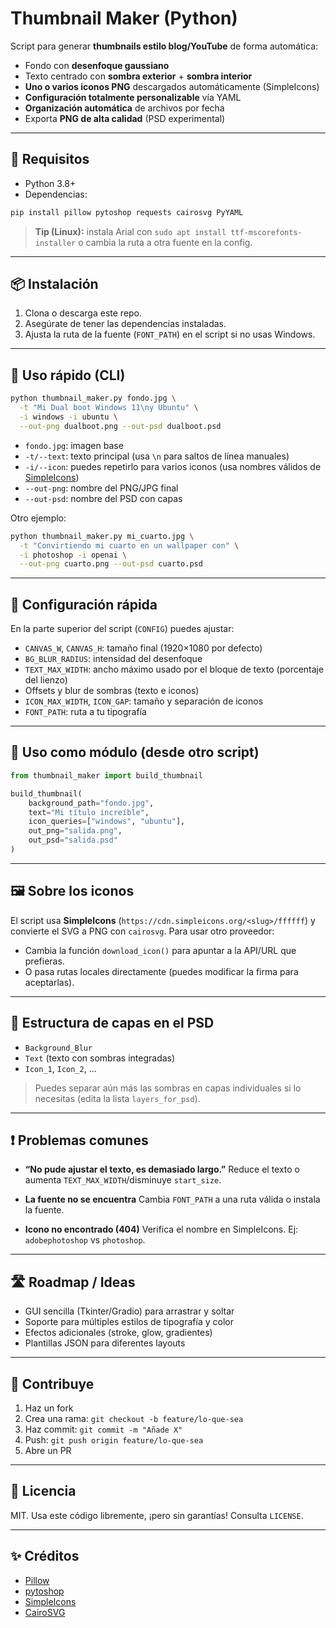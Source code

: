 # Thumbnail Maker (Python)

Script para generar **thumbnails estilo blog/YouTube** de forma automática:

- Fondo con **desenfoque gaussiano**
- Texto centrado con **sombra exterior** + **sombra interior**
- **Uno o varios iconos PNG** descargados automáticamente (SimpleIcons)
- **Configuración totalmente personalizable** vía YAML
- **Organización automática** de archivos por fecha
- Exporta **PNG de alta calidad** (PSD experimental)

---

## 🚀 Requisitos

- Python 3.8+
- Dependencias:

```bash
pip install pillow pytoshop requests cairosvg PyYAML
```

> **Tip (Linux):** instala Arial con `sudo apt install ttf-mscorefonts-installer` o cambia la ruta a otra fuente en la config.

---

## 📦 Instalación

1. Clona o descarga este repo.
2. Asegúrate de tener las dependencias instaladas.
3. Ajusta la ruta de la fuente (`FONT_PATH`) en el script si no usas Windows.

---

## 🧰 Uso rápido (CLI)

```bash
python thumbnail_maker.py fondo.jpg \
  -t "Mi Dual boot Windows 11\ny Ubuntu" \
  -i windows -i ubuntu \
  --out-png dualboot.png --out-psd dualboot.psd
```

* `fondo.jpg`: imagen base
* `-t/--text`: texto principal (usa `\n` para saltos de línea manuales)
* `-i/--icon`: puedes repetirlo para varios iconos (usa nombres válidos de [SimpleIcons](https://simpleicons.org))
* `--out-png`: nombre del PNG/JPG final
* `--out-psd`: nombre del PSD con capas

Otro ejemplo:

```bash
python thumbnail_maker.py mi_cuarto.jpg \
  -t "Convirtiendo mi cuarto en un wallpaper con" \
  -i photoshop -i openai \
  --out-png cuarto.png --out-psd cuarto.psd
```

---

## 🔧 Configuración rápida

En la parte superior del script (`CONFIG`) puedes ajustar:

* `CANVAS_W`, `CANVAS_H`: tamaño final (1920×1080 por defecto)
* `BG_BLUR_RADIUS`: intensidad del desenfoque
* `TEXT_MAX_WIDTH`: ancho máximo usado por el bloque de texto (porcentaje del lienzo)
* Offsets y blur de sombras (texto e iconos)
* `ICON_MAX_WIDTH`, `ICON_GAP`: tamaño y separación de iconos
* `FONT_PATH`: ruta a tu tipografía

---

## 🧩 Uso como módulo (desde otro script)

```python
from thumbnail_maker import build_thumbnail

build_thumbnail(
    background_path="fondo.jpg",
    text="Mi título increíble",
    icon_queries=["windows", "ubuntu"],
    out_png="salida.png",
    out_psd="salida.psd"
)
```

---

## 🖼️ Sobre los iconos

El script usa **SimpleIcons** (`https://cdn.simpleicons.org/<slug>/ffffff`) y convierte el SVG a PNG con `cairosvg`.
Para usar otro proveedor:

* Cambia la función `download_icon()` para apuntar a la API/URL que prefieras.
* O pasa rutas locales directamente (puedes modificar la firma para aceptarlas).

---

## 📁 Estructura de capas en el PSD

* `Background_Blur`
* `Text` (texto con sombras integradas)
* `Icon_1`, `Icon_2`, ...

> Puedes separar aún más las sombras en capas individuales si lo necesitas (edita la lista `layers_for_psd`).

---

## ❗ Problemas comunes

* **“No pude ajustar el texto, es demasiado largo.”**
  Reduce el texto o aumenta `TEXT_MAX_WIDTH`/disminuye `start_size`.

* **La fuente no se encuentra**
  Cambia `FONT_PATH` a una ruta válida o instala la fuente.

* **Icono no encontrado (404)**
  Verifica el nombre en SimpleIcons. Ej: `adobephotoshop` vs `photoshop`.

---

## 🛣️ Roadmap / Ideas

* GUI sencilla (Tkinter/Gradio) para arrastrar y soltar
* Soporte para múltiples estilos de tipografía y color
* Efectos adicionales (stroke, glow, gradientes)
* Plantillas JSON para diferentes layouts

---

## 🤝 Contribuye

1. Haz un fork
2. Crea una rama: `git checkout -b feature/lo-que-sea`
3. Haz commit: `git commit -m "Añade X"`
4. Push: `git push origin feature/lo-que-sea`
5. Abre un PR

---

## 📄 Licencia

MIT. Usa este código libremente, ¡pero sin garantías! Consulta `LICENSE`.

---

## ✨ Créditos

* [Pillow](https://python-pillow.org/)
* [pytoshop](https://github.com/kyamagu/pytoshop)
* [SimpleIcons](https://simpleicons.org/)
* [CairoSVG](https://cairosvg.org/)
